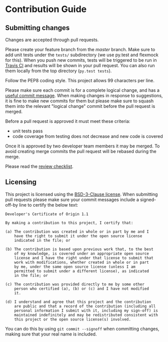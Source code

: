 Contribution Guide
==================

Submitting changes
------------------

Changes are accepted through pull requests.

Please create your feature branch from the *master* branch. Make sure to add unit tests under the `tests/` subdirectory (we use py.test and flexmock for this). When you push new commits, tests will be triggered to be run in [Travis CI](https://travis-ci.org/) and results will be shown in your pull request. You can also run them locally from the top directory (`py.test tests`).

Follow the PEP8 coding style. This project allows 99 characters per line.

Please make sure each commit is for a complete logical change, and has a [useful commit message](http://chris.beams.io/posts/git-commit/). When making changes in response to suggestions, it is fine to make new commits for them but please make sure to squash them into the relevant "logical change" commit before the pull request is merged.

Before a pull request is approved it must meet these criteria:
- unit tests pass
- code coverage from testing  does not decrease and new code is covered

Once it is approved by two developer team members it may be merged. To avoid creating merge commits the pull request will be rebased during the merge.

Please read the [review checklist](https://osbs.readthedocs.io/en/latest/contributors.html#submitting-changes).

Licensing
---------

This project is licensed using the [BSD-3-Clause license](https://github.com/projectatomic/osbs-client/blob/master/LICENSE). When submitting pull requests please make sure your commit messages include a signed-off-by line to certify the below text:

```
Developer's Certificate of Origin 1.1

By making a contribution to this project, I certify that:

(a) The contribution was created in whole or in part by me and I
    have the right to submit it under the open source license
    indicated in the file; or

(b) The contribution is based upon previous work that, to the best
    of my knowledge, is covered under an appropriate open source
    license and I have the right under that license to submit that
    work with modifications, whether created in whole or in part
    by me, under the same open source license (unless I am
    permitted to submit under a different license), as indicated
    in the file; or

(c) The contribution was provided directly to me by some other
    person who certified (a), (b) or (c) and I have not modified
    it.

(d) I understand and agree that this project and the contribution
    are public and that a record of the contribution (including all
    personal information I submit with it, including my sign-off) is
    maintained indefinitely and may be redistributed consistent with
    this project or the open source license(s) involved.
```

You can do this by using `git commit --signoff` when committing changes, making sure that your real name is included.
